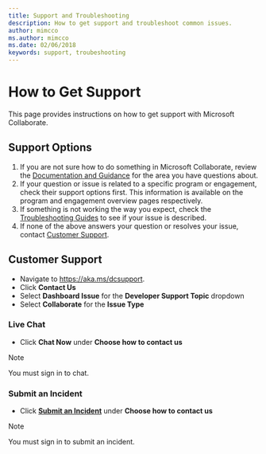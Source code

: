 ```yaml
---
title: Support and Troubleshooting
description: How to get support and troubleshoot common issues.
author: mimcco
ms.author: mimcco
ms.date: 02/06/2018
keywords: support, troubeshooting
---
```


# How to Get Support
This page provides instructions on how to get support with Microsoft Collaborate.

## Support Options
1. If you are not sure how to do something in Microsoft Collaborate, review the [Documentation and Guidance](https://docs.microsoft.com/en-us/collaborate/) for the area you have questions about.
2. If your question or issue is related to a specific program or engagement, check their support options first. This information is available on the program and engagement overview pages respectively.
3. If something is not working the way you expect, check the [Troubleshooting Guides](https://docs.microsoft.com/en-us/collaborate/troubleshooting) to see if your issue is described.
4. If none of the above answers your question or resolves your issue, contact [Customer Support](https://aka.ms/dcsupport). 

## Customer Support
  * Navigate to https://aka.ms/dcsupport.
  * Click **Contact Us**
  * Select **Dashboard Issue** for the **Developer Support Topic** dropdown
  * Select **Collaborate** for the **Issue Type**

### Live Chat
  * Click **Chat Now** under **Choose how to contact us**

>[!NOTE]
>
> You must sign in to chat.<br>

### Submit an Incident
  * Click [**Submit an Incident**](https://support.microsoft.com/en-us/supportrequestform/83cdfd8d-c24a-fbe4-fb2a-3fead30613a9) under **Choose how to contact us**
  
>[!NOTE]
>
> You must sign in to submit an incident.<br>
